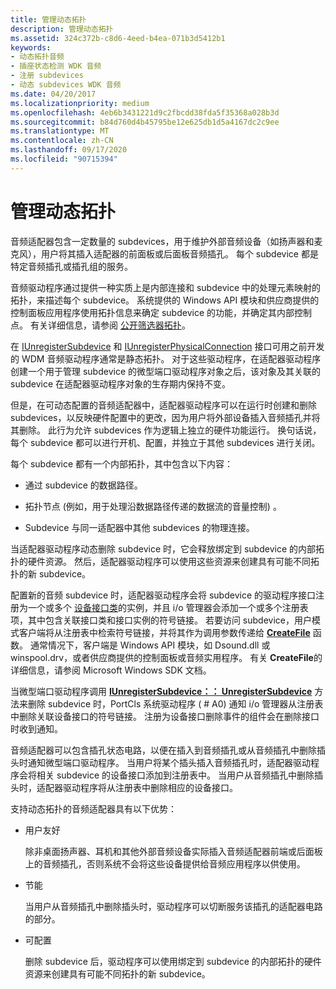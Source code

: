 ```yaml
---
title: 管理动态拓扑
description: 管理动态拓扑
ms.assetid: 324c372b-c8d6-4eed-b4ea-071b3d5412b1
keywords:
- 动态拓扑音频
- 插座状态检测 WDK 音频
- 注册 subdevices
- 动态 subdevices WDK 音频
ms.date: 04/20/2017
ms.localizationpriority: medium
ms.openlocfilehash: 4eb6b3431221d9c2fbcdd38fda5f35368a028b3d
ms.sourcegitcommit: b84d760d4b45795be12e625db1d5a4167dc2c9ee
ms.translationtype: MT
ms.contentlocale: zh-CN
ms.lasthandoff: 09/17/2020
ms.locfileid: "90715394"
---
```

# <a name="managing-dynamic-topologies"></a>管理动态拓扑


音频适配器包含一定数量的 subdevices，用于维护外部音频设备（如扬声器和麦克风），用户将其插入适配器的前面板或后面板音频插孔。 每个 subdevice 都是特定音频插孔或插孔组的服务。

音频驱动程序通过提供一种实质上是内部连接和 subdevice 中的处理元素映射的拓扑，来描述每个 subdevice。 系统提供的 Windows API 模块和供应商提供的控制面板应用程序使用拓扑信息来确定 subdevice 的功能，并确定其内部控制点。 有关详细信息，请参阅 [公开筛选器拓扑](exposing-filter-topology.md)。

在 [IUnregisterSubdevice](/windows-hardware/drivers/ddi/portcls/nn-portcls-iunregistersubdevice) 和 [IUnregisterPhysicalConnection](/windows-hardware/drivers/ddi/portcls/nn-portcls-iunregisterphysicalconnection) 接口可用之前开发的 WDM 音频驱动程序通常是静态拓扑。 对于这些驱动程序，在适配器驱动程序创建一个用于管理 subdevice 的微型端口驱动程序对象之后，该对象及其关联的 subdevice 在适配器驱动程序对象的生存期内保持不变。

但是，在可动态配置的音频适配器中，适配器驱动程序可以在运行时创建和删除 subdevices，以反映硬件配置中的更改，因为用户将外部设备插入音频插孔并将其删除。 此行为允许 subdevices 作为逻辑上独立的硬件功能运行。 换句话说，每个 subdevice 都可以进行开机、配置，并独立于其他 subdevices 进行关闭。

每个 subdevice 都有一个内部拓扑，其中包含以下内容：

-   通过 subdevice 的数据路径。

-   拓扑节点 (例如，用于处理沿数据路径传递的数据流的音量控制) 。

-   Subdevice 与同一适配器中其他 subdevices 的物理连接。

当适配器驱动程序动态删除 subdevice 时，它会释放绑定到 subdevice 的内部拓扑的硬件资源。 然后，适配器驱动程序可以使用这些资源来创建具有可能不同拓扑的新 subdevice。

配置新的音频 subdevice 时，适配器驱动程序会将 subdevice 的驱动程序接口注册为一个或多个 [设备接口类](../install/overview-of-device-interface-classes.md)的实例，并且 i/o 管理器会添加一个或多个注册表项，其中包含关联接口类和接口实例的符号链接。 若要访问 subdevice，用户模式客户端将从注册表中检索符号链接，并将其作为调用参数传递给 [**CreateFile**](/windows/win32/api/fileapi/nf-fileapi-createfilea) 函数。 通常情况下，客户端是 Windows API 模块，如 Dsound.dll 或 winspool.drv，或者供应商提供的控制面板或音频实用程序。 有关 **CreateFile**的详细信息，请参阅 Microsoft Windows SDK 文档。

当微型端口驱动程序调用 [**IUnregisterSubdevice：： UnregisterSubdevice**](/windows-hardware/drivers/ddi/portcls/nf-portcls-iunregistersubdevice-unregistersubdevice) 方法来删除 subdevice 时，PortCls 系统驱动程序 ( # A0) 通知 i/o 管理器从注册表中删除关联设备接口的符号链接。 注册为设备接口删除事件的组件会在删除接口时收到通知。

音频适配器可以包含插孔状态电路，以便在插入到音频插孔或从音频插孔中删除插头时通知微型端口驱动程序。 当用户将某个插头插入音频插孔时，适配器驱动程序会将相关 subdevice 的设备接口添加到注册表中。 当用户从音频插孔中删除插头时，适配器驱动程序将从注册表中删除相应的设备接口。

支持动态拓扑的音频适配器具有以下优势：

-   用户友好

    除非桌面扬声器、耳机和其他外部音频设备实际插入音频适配器前端或后面板上的音频插孔，否则系统不会将这些设备提供给音频应用程序以供使用。

-   节能

    当用户从音频插孔中删除插头时，驱动程序可以切断服务该插孔的适配器电路的部分。

-   可配置

    删除 subdevice 后，驱动程序可以使用绑定到 subdevice 的内部拓扑的硬件资源来创建具有可能不同拓扑的新 subdevice。

 

